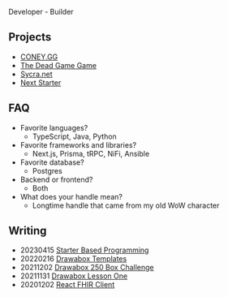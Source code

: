Developer - Builder

## Projects

- [CONEY.GG](https://coney.gg)
- [The Dead Game Game](https://deadgame.coney.gg)
- [Sycra.net](https://nostalgic-hamilton-2722b4.netlify.app/)
- [Next Starter](https://github.com/zeevo/next-starter)

## FAQ
- Favorite languages?
  - TypeScript, Java, Python
- Favorite frameworks and libraries?
  - Next.js, Prisma, tRPC, NiFi, Ansible
- Favorite database?
  - Postgres
- Backend or frontend?
  - Both
- What does your handle mean?
  - Longtime handle that came from my old WoW character

## Writing
- 20230415 [Starter Based Programming](https://zeevo.io/posts/2023/04/15/starter-based-programming)
- 20220216 [Drawabox Templates](https:///posts/2022/02/16/drawabox-templates)
- 20211202 [Drawabox 250 Box Challenge](https:///posts/2021/12/02/drawabox-250-box-challenge)
- 20211131 [Drawabox Lesson One](https:///posts/2021/12/01/drawabox-lesson-one)
- 20201202 [React FHIR Client](https:///posts/2020/12/01/react-fhir-client)

